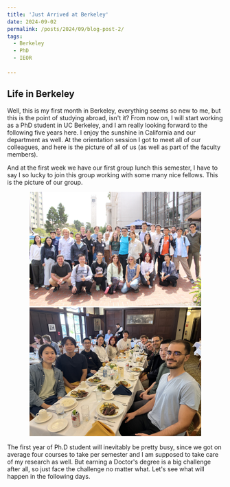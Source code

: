 ```yaml
---
title: 'Just Arrived at Berkeley'
date: 2024-09-02
permalink: /posts/2024/09/blog-post-2/
tags:
  - Berkeley
  - PhD
  - IEOR
  
---
```

## Life in Berkeley
Well, this is my first month in Berkeley, everything seems so new to me, but this is the point of studying abroad, isn't it?
From now on, I will start working as a PhD student in UC Berkeley, and I am really looking forward to the following five years here. I enjoy the sunshine in California and our department as well. At the orientation session I got to meet all of our colleagues, and here is the picture of all of us (as well as part of the faculty members).

And at the first week we have our first group lunch this semester, I have to say I so lucky to join this group working with some many nice fellows. This is the picture of our group. 

<p align = "center">    
<img  src="./IEOR_24fall.jpg" width="400" />
<img  src="./grouplunch_20240830.jpg" width="400" />
</p>

The first year of Ph.D student will inevitably be pretty busy, since we got on average four courses to take per semester and I am supposed to take care of my research as well. But earning a Doctor's degree is a big challenge after all, so just face the challenge no matter what. Let's see what will happen in the following days.


